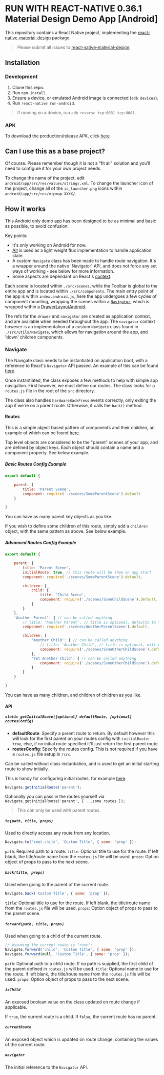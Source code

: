 # RUN WITH REACT-NATIVE 0.36.1 Material Design Demo App [Android]

This repository contains a React Native project, implementing the [react-native-material-design](https://github.com/react-native-material-design/react-native-material-design) package.

> Please submit all issues to [react-native-material-design](https://github.com/react-native-material-design/react-native-material-design/issues).

## Installation

### Development

1. Clone this repo.
2. Run `npm install`.
3. Ensure a device, or emulated Android image is connected (`adb devices`).
4. Run `react-native run-android`.

> If running on a device, run `adb reverse tcp:8081 tcp:8081`.

### APK

To download the production/release APK, click [here](https://github.com/thomasooo/demo-app/raw/master/app-release.apk)

## Can I use this as a base project?

Of course. Please remember though it is not a "fit all" solution and you'll need to configure it for your own project needs.

To change the name of the project, edit `android/app/src/res/values/strings.xml`.
To change the launcher icon of the project, change all of the `ic_launcher.png` icons within `android/app/src/res/mipmap-XXXX/`.

## How it works

This Android only demo app has been designed to be as minimal and basic as possible, to avoid confusion.

Key points:
- It's only working on Android for now.
- [Alt](http://alt.js.org) is used as a light weight flux implementation to handle application state.
- A custom `Navigate` class has been made to handle route navigation. It's a wrapper around the native 'Navigator' API, and does not force any set ways of working - see below for more information.
- Some aspects are dependant on React's [context](https://facebook.github.io/react/docs/context.html).

Each scene is located within `./src/scenes`, while the Toolbar is global to the entire app and is located within `./src/components`. The main entry point of the app is within `index.android.js`,
here the app undergoes a few cycles of component mounting, wrapping the scenes within a [`Navigator`](https://facebook.github.io/react-native/docs/navigator.html), which is wrapped within a [DrawerLayoutAndroid](https://facebook.github.io/react-native/docs/drawerlayoutandroid.html#content).

The refs for the `drawer` and `navigator` are created as application context, and are available when needed throughout the app. The `navigator` context however is an implementation of a custom `Navigate` class
found in `./src/utils/Navigate`, which allows for navigation around the app, and 'down' children components.

### Navigate

The Navigate class needs to be instantiated on application boot, with a reference to React's `Navigator` API passed. An example of this can be found [here](https://github.com/react-native-material-design/demo-app/blob/master/index.android.js#L39).

Once instantiated, the class exposes a few methods to help with simple app navigation. First however, we must define our routes. The class looks for a `routes.js` file in the root of the `src` directory.

The class also handles `hardwareBackPress` events correctly, only exiting the app if we're on a parent route. Otherwise, it calls the `back()` method.

#### Routes

This is a simple object based pattern of components and their children, an example of which can be found [here](https://github.com/react-native-material-design/demo-app/blob/master/src/routes.js).

Top level objects are considered to be the "parent" scenes of your app, and are defined by object keys. Each object should contain a name and a component property. See below example.

##### Basic Routes Config Example

```javascript
export default {

    parent: {
        title: 'Parent Scene',
        component: require('./scenes/SomeParentScene').default
    }

}
```

You can have as many parent key objects as you like.

If you wish to define some children of this route, simply add a `children` object, with the same pattern as above. See below example.

##### Advanced Routes Config Example

```javascript
export default {

    parent: {
        title: 'Parent Scene',
        initialRoute: true, // this route will be show on app start
        component: require('./scenes/SomeParentScene').default,

        children: {
            child: {
                title: 'Child Scene',
                component: require('./scenes/SomeChildScene').default,
            }
        }
    },
    'Another Parent': { // can be called anything
        // title: 'Another Parent', // title is optional, defaults to the parent object key name 'Another Parent'
        component: require('./scenes/AnotherParentScene').default,

        children: {
            'Another Child': { // can be called anything
                // title: 'Another Child', // title is optional, will default to the parent object key name 'Another Child'
                component: require('./scenes/SomeOtherChildScene').default,
            },
            'Yet Another Child': { // can be called anything
                component: require('./scenes/SomeOtherChildScene').default,
            }
        }
    }

}
```

You can have as many children, and children of children as you like.

#### API

##### `static getInitialRoute([optional] defaultRoute, [optional] routesConfig)`

 - **defaultRoute**: Specify a parent route to return. By default however this will look for the first parent on your routes config with
  `initialRoute: true`, else, if no initial route specified it'll just return the first parent route.
 - **routesConfig**: Specify the routes config. This is not required if you have a `routes.js` file setup in `/src`.

Can be called without class instantiation, and is used to get an initial starting route to show initially.

This is handy for configuring initial routes, for example [here](https://github.com/react-native-material-design/demo-app/blob/master/index.android.js#L62).

```javascript
Navigate.getInitialRoute('parent');
```

Optionally you can pass in the routes yourself via `Navigate.getInitialRoute('parent', { ...some routes });`

> This can only be used with parent routes.

##### `to(path, title, props)`

Used to directly access any route from any location.

```javascript
Navigate.to('root.child', 'Custom Title', { some: 'prop' });
```

`path`: <string> Required path to a route.
`title`: <string> Optional title to use for the route. If left blank, the title/route name from the `routes.js` file will be used.
`props`: <object> Option object of props to pass to the next scene.

##### `back(title, props)`

Used when going to the parent of the current route.

```javascript
Navigate.back('Custom Title', { some: 'prop' });
```

`title`: <string> Optional title to use for the route. If left blank, the title/route name from the `routes.js` file will be used.
`props`: <object> Option object of props to pass to the parent scene.

##### `forward(path, title, props)`

Used when going to a child of the current route.

```javascript
// Assuming the current route is "root":
Navigate.forward('child', 'Custom Title', { some: 'prop' });
Navigate.forward(null, 'Custom Title', { some: 'prop' });
```

`path`: <string> Optional path to a child route. If no path is supplied, the first child of the parent defined in `routes.js` will be used.
`title`: <string> Optional name to use for the route. If left blank, the title/route name from the `routes.js` file will be used.
`props`: <object> Option object of props to pass to the next scene.

##### `isChild`

An exposed boolean value on the class updated on route change if applicable.

If `true`, the current route is a child.
If `false`,  the current route has no parent.

##### `currentRoute`

An exposed object which is updated on route change, containing the values of the current route.

##### `navigator`

The initial reference to the `Navigator` API.
